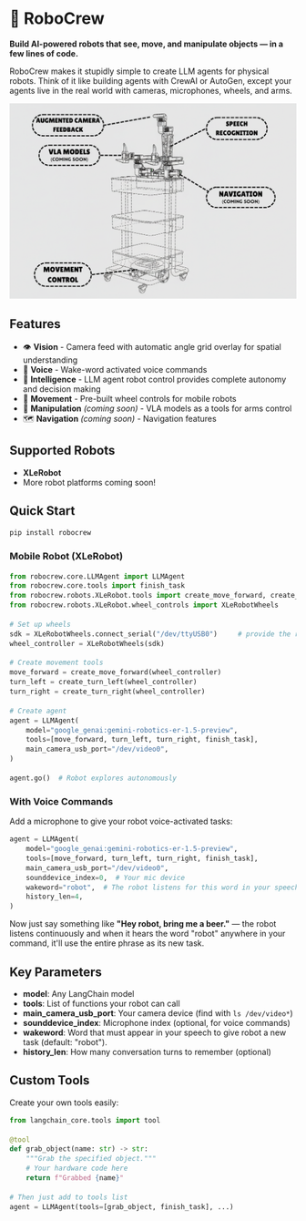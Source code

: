 # 🤖 RoboCrew

**Build AI-powered robots that see, move, and manipulate objects — in a few lines of code.**

RoboCrew makes it stupidly simple to create LLM agents for physical robots. Think of it like building agents with CrewAI or AutoGen, except your agents live in the real world with cameras, microphones, wheels, and arms.

![xlerobot_schema](images/main-coming.png)

## Features

- 👁️ **Vision** - Camera feed with automatic angle grid overlay for spatial understanding
- 🎤 **Voice** - Wake-word activated voice commands
- 🧠 **Intelligence** - LLM agent robot control provides complete autonomy and decision making
- 🚗 **Movement** - Pre-built wheel controls for mobile robots
- 🦾 **Manipulation** *(coming soon)* - VLA models as a tools for arms control
- 🗺️ **Navigation** *(coming soon)* - Navigation features

## Supported Robots

- **XLeRobot**
- More robot platforms coming soon!


## Quick Start

```bash
pip install robocrew
```

### Mobile Robot (XLeRobot)

```python
from robocrew.core.LLMAgent import LLMAgent
from robocrew.core.tools import finish_task
from robocrew.robots.XLeRobot.tools import create_move_forward, create_turn_left, create_turn_right
from robocrew.robots.XLeRobot.wheel_controls import XLeRobotWheels

# Set up wheels
sdk = XLeRobotWheels.connect_serial("/dev/ttyUSB0")     # provide the right arm usb port - the arm connected to wheels
wheel_controller = XLeRobotWheels(sdk)

# Create movement tools
move_forward = create_move_forward(wheel_controller)
turn_left = create_turn_left(wheel_controller)
turn_right = create_turn_right(wheel_controller)

# Create agent
agent = LLMAgent(
    model="google_genai:gemini-robotics-er-1.5-preview",
    tools=[move_forward, turn_left, turn_right, finish_task],
    main_camera_usb_port="/dev/video0",
)

agent.go()  # Robot explores autonomously
```

### With Voice Commands

Add a microphone to give your robot voice-activated tasks:

```python
agent = LLMAgent(
    model="google_genai:gemini-robotics-er-1.5-preview",
    tools=[move_forward, turn_left, turn_right, finish_task],
    main_camera_usb_port="/dev/video0",
    sounddevice_index=0,  # Your mic device
    wakeword="robot",  # The robot listens for this word in your speech
    history_len=4,
)
```

Now just say something like **"Hey robot, bring me a beer."** — the robot listens continuously and when it hears the word "robot" anywhere in your command, it'll use the entire phrase as its new task.


## Key Parameters

- **model**: Any LangChain model
- **tools**: List of functions your robot can call
- **main_camera_usb_port**: Your camera device (find with `ls /dev/video*`)
- **sounddevice_index**: Microphone index (optional, for voice commands)
- **wakeword**: Word that must appear in your speech to give robot a new task (default: "robot").
- **history_len**: How many conversation turns to remember (optional)


## Custom Tools

Create your own tools easily:

```python
from langchain_core.tools import tool

@tool
def grab_object(name: str) -> str:
    """Grab the specified object."""
    # Your hardware code here
    return f"Grabbed {name}"

# Then just add to tools list
agent = LLMAgent(tools=[grab_object, finish_task], ...)
```


